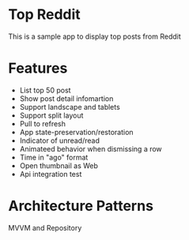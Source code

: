# Top Reddit
This is a sample app to display top posts from Reddit

# Features
* List top 50 post
* Show post detail infomartion
* Support landscape and tablets
* Support split layout
* Pull to refresh
* App state-preservation/restoration
* Indicator of unread/read
* Animateed behavior when dismissing a row
* Time in "ago" format
* Open thumbnail as Web
* Api integration test


# Architecture Patterns
MVVM and Repository



